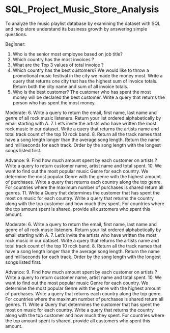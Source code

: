 # SQL_Project_Music_Store_Analysis

To analyze the music playlist database by examining the dataset with SQL and help store understand its business growth by answering simple questions.

Beginner:
1.	Who is the senior most employee based on job title?
2.	Which country has the most invoices ?
3.	What are the Top 3 values of total invoice ?
4.	Which country has the best customers? We would like to throw a promotional music festival in the city we made the money most. Write a query that returns one city that has the highest sum of invoice totals. Return both the city name and sum of all invoice totals.
5.	Who is the best customer? The customer who has spent  the most money will be declared the best customer. Write a query that returns the person who has spent the most money.

Moderate:
6.	Write a query to return the email, first name, last name and genre of all rock music listeners. Return your list ordered alphabetically by email starting with A.
7.	Let’s invite the artists who have written the most rock music in our dataset. Write a query that returns the artists name and total track count of the top 10 rock band.
8.	Return all the track names that have a song length longer than the average song length. Return the name and milliseconds for each track. Order by the song length with the longest songs listed first.

Advance:
9.	Find how much amount spent by each customer on artists ? Write a query to return customer name, artist name and total spent.
10.	We want to find out the most popular music Genre for each country. We determine the most popular Genre with the genre with the highest amount of purchases. Write a query that returns each country along the top genre. For countries where the maximum number of purchases is shared return all genres.
11.	Write a Query that determines the customer that has spent the most on music for each country. Write a query that returns the country along with the top customer and how much they spent. For countries where the top amount spent is shared, provide all customers who spent this amount.


Moderate:
6.	Write a query to return the email, first name, last name and genre of all rock music listeners. Return your list ordered alphabetically by email starting with A.
7.	Let’s invite the artists who have written the most rock music in our dataset. Write a query that returns the artists name and total track count of the top 10 rock band.
8.	Return all the track names that have a song length longer than the average song length. Return the name and milliseconds for each track. Order by the song length with the longest songs listed first.



Advance:
9.	Find how much amount spent by each customer on artists ? Write a query to return customer name, artist name and total spent.
10.	We want to find out the most popular music Genre for each country. We determine the most popular Genre with the genre with the highest amount of purchases. Write a query that returns each country along the top genre. For countries where the maximum number of purchases is shared return all genres.
11.	Write a Query that determines the customer that has spent the most on music for each country. Write a query that returns the country along with the top customer and how much they spent. For countries where the top amount spent is shared, provide all customers who spent this amount.

